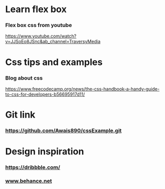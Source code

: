 # Learn flex box
### Flex box css from youtube

https://www.youtube.com/watch?v=JJSoEo8JSnc&ab_channel=TraversyMedia


# Css tips and examples
### Blog about css
https://www.freecodecamp.org/news/the-css-handbook-a-handy-guide-to-css-for-developers-b56695917d11/


# Git link
### https://github.com/Awais890/cssExample.git

# Design inspiration
### https://dribbble.com/
### www.behance.net